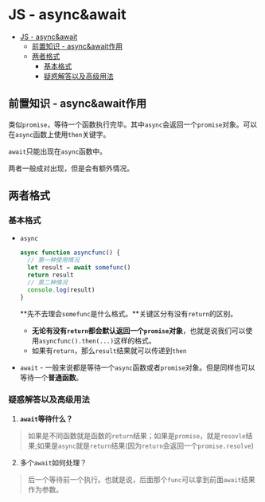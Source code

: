 # JS - async&await

<!-- TOC -->

- [JS - async&await](#js---asyncawait)
  - [前置知识 - async&await作用](#前置知识---asyncawait作用)
  - [两者格式](#两者格式)
    - [基本格式](#基本格式)
    - [疑惑解答以及高级用法](#疑惑解答以及高级用法)

<!-- /TOC -->

## 前置知识 - async&await作用

类似`promise`，等待一个函数执行完毕。其中`async`会返回一个`promise`对象。可以在`async`函数上使用`then`关键字。

`await`只能出现在`async`函数中。

两者一般成对出现，但是会有额外情况。

## 两者格式

### 基本格式

* `async`

  ```JavaScript
  async function asyncfunc() {
    // 第一种使用情况
    let result = await somefunc()
    return result
    // 第二种情况
    console.log(result)
  }
  ```
  **先不去理会`somefunc`是什么格式。**关键区分有没有`return`的区别。
  
  * **无论有没有`return`都会默认返回一个`promise`对象**，也就是说我们可以使用`asyncfunc().then(...)`这样的格式。
  * 如果有`return`，那么`result`结果就可以传递到`then`

* `await` - 一般来说都是等待一个`async`函数或者`promise`对象。但是同样也可以等待一个**普通函数**。

### 疑惑解答以及高级用法

1. **`await`等待什么？**

  > 如果是不同函数就是函数的`return`结果；如果是`promise`，就是`resovle`结果;如果是`async`就是`return`结果(因为`return`会返回一个`promise.resolve`)

2. 多个`await`如何处理？

  > 后一个等待前一个执行。也就是说，后面那个`func`可以拿到前面`await`结果作为参数。
